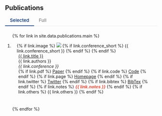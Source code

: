 <h2 id="publications" style="margin: 2px 0px 10px;">Publications</h2>

<div class="publication-filter">
  <span id="selectedBtn" class="filter-tab active" onclick="showSelected()">Selected</span>
  <span id="fullBtn" class="filter-tab" onclick="showFull()">Full</span>
</div>

<div class="publications">
<ol class="bibliography">

{% for link in site.data.publications.main %}

<li class="publication-item {% if link.selected %}selected-publication{% else %}non-selected-publication{% endif %}">
<div class="pub-row">
  <div class="col-sm-3 abbr" style="position: relative;padding-right: 15px;padding-left: 15px;">
    {% if link.image %} 
    <img src="{{ link.image }}" class="teaser img-fluid z-depth-1" style="width=100;height=40%">
    {% if link.conference_short %} 
    <abbr class="badge">{{ link.conference_short }}</abbr>
    {% endif %}
    {% endif %}
  </div>
  <div class="col-sm-9" style="position: relative;padding-right: 15px;padding-left: 20px;">
      <div class="title"><a href="{{ link.pdf }}">{{ link.title }}</a></div>
      <div class="author">{{ link.authors }}</div>
      <div class="periodical"><em>{{ link.conference }}</em>
      </div>
    <div class="links">
      {% if link.pdf %} 
      <a href="{{ link.pdf }}" class="btn btn-sm z-depth-0" role="button" target="_blank" style="font-size:14px;">Paper</a>
      {% endif %}
      {% if link.code %} 
      <a href="{{ link.code }}" class="btn btn-sm z-depth-0" role="button" target="_blank" style="font-size:14px;">Code</a>
      {% endif %}
      {% if link.page %} 
      <a href="{{ link.page }}" class="btn btn-sm z-depth-0" role="button" target="_blank" style="font-size:14px;">Homepage</a>
      {% endif %}
      {% if link.twitter %} 
      <a href="{{ link.twitter }}" class="btn btn-sm z-depth-0" role="button" target="_blank" style="font-size:14px;">Twitter</a>
      {% endif %}
      {% if link.bibtex %} 
      <a href="{{ link.bibtex }}" class="btn btn-sm z-depth-0" role="button" target="_blank" style="font-size:14px;">BibTex</a>
      {% endif %}
      {% if link.notes %} 
      <strong> <i style="color:#e74d3c"><b>{{ link.notes }}</b></i></strong>
      {% endif %}
      {% if link.others %} 
      {{ link.others }}
      {% endif %}
    </div>
  </div>
</div>
</li>

{% endfor %}

</ol>
</div>

<style>
.publication-filter {
  margin-bottom: 1.5rem;
  border-bottom: 1px solid #e8e8e8;
  display: flex;
  gap: 0;
}

.filter-tab {
  padding: 8px 16px;
  cursor: pointer;
  font-size: 0.95rem;
  font-weight: 500;
  border-bottom: 2px solid transparent;
  transition: all 0.2s ease;
  position: relative;
  top: 1px;
}

.filter-tab:not(.active) {
  color: var(--global-text-color-light, #828282);
}

.filter-tab:not(.active):hover {
  color: var(--global-theme-color, #002D72);
}

.filter-tab.active {
  color: var(--global-theme-color, #002D72);
  border-bottom-color: var(--global-theme-color, #002D72);
  cursor: default;
}

@media (prefers-color-scheme: dark) {
  .publication-filter {
    border-bottom-color: #404040;
  }
  
  .filter-tab:not(.active) {
    color: #999999;
  }
  
  .filter-tab:not(.active):hover {
    color: rgb(36, 150, 203);
  }
  
  .filter-tab.active {
    color: rgb(36, 150, 203);
    border-bottom-color: rgb(36, 150, 203);
  }
}

.publication-item {
  transition: opacity 0.3s ease;
}

.publication-item:not(:last-child) {
  margin-bottom: 2.5rem;
}

.publication-item.hidden {
  display: none;
}
</style>

<script>
function showSelected() {
  const selectedTab = document.getElementById('selectedBtn');
  const fullTab = document.getElementById('fullBtn');
  const nonSelectedPublications = document.querySelectorAll('.non-selected-publication');
  
  // 隐藏非精选论文
  nonSelectedPublications.forEach(item => {
    item.classList.add('hidden');
  });
  
  // 更新tab状态
  selectedTab.classList.add('active');
  fullTab.classList.remove('active');
}

function showFull() {
  const selectedTab = document.getElementById('selectedBtn');
  const fullTab = document.getElementById('fullBtn');
  const nonSelectedPublications = document.querySelectorAll('.non-selected-publication');
  
  // 显示所有论文
  nonSelectedPublications.forEach(item => {
    item.classList.remove('hidden');
  });
  
  // 更新tab状态
  selectedTab.classList.remove('active');
  fullTab.classList.add('active');
}

// 页面加载完成后默认显示精选论文
document.addEventListener('DOMContentLoaded', function() {
  showSelected();
});
</script>